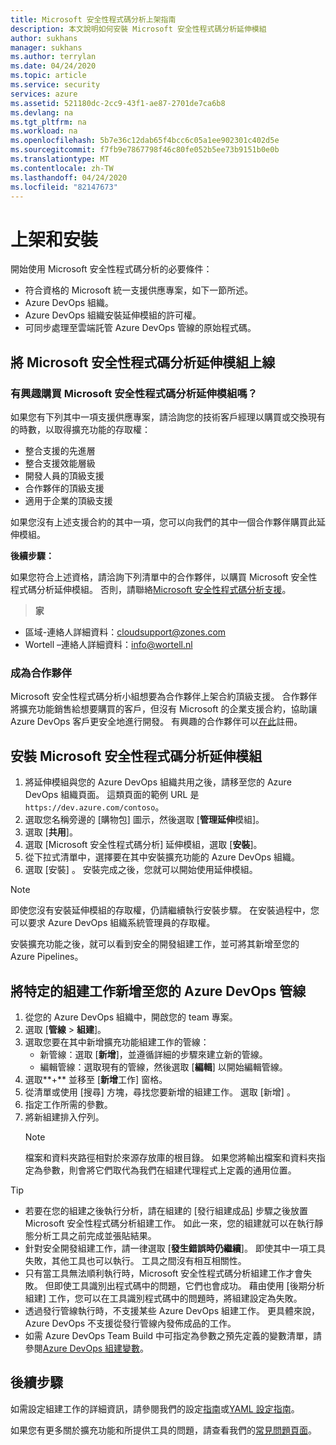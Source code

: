 ```yaml
---
title: Microsoft 安全性程式碼分析上架指南
description: 本文說明如何安裝 Microsoft 安全性程式碼分析延伸模組
author: sukhans
manager: sukhans
ms.author: terrylan
ms.date: 04/24/2020
ms.topic: article
ms.service: security
services: azure
ms.assetid: 521180dc-2cc9-43f1-ae87-2701de7ca6b8
ms.devlang: na
ms.tgt_pltfrm: na
ms.workload: na
ms.openlocfilehash: 5b7e36c12dab65f4bcc6c05a1ee902301c402d5e
ms.sourcegitcommit: f7fb9e7867798f46c80fe052b5ee73b9151b0e0b
ms.translationtype: MT
ms.contentlocale: zh-TW
ms.lasthandoff: 04/24/2020
ms.locfileid: "82147673"
---
```

# <a name="onboarding-and-installing"></a>上架和安裝

開始使用 Microsoft 安全性程式碼分析的必要條件：

- 符合資格的 Microsoft 統一支援供應專案，如下一節所述。
- Azure DevOps 組織。
- Azure DevOps 組織安裝延伸模組的許可權。
- 可同步處理至雲端託管 Azure DevOps 管線的原始程式碼。

## <a name="onboarding-the-microsoft-security-code-analysis-extension"></a>將 Microsoft 安全性程式碼分析延伸模組上線

### <a name="interested-in-purchasing-the-microsoft-security-code-analysis-extension"></a>有興趣購買 Microsoft 安全性程式碼分析延伸模組嗎？

如果您有下列其中一項支援供應專案，請洽詢您的技術客戶經理以購買或交換現有的時數，以取得擴充功能的存取權：

- 整合支援的先進層
- 整合支援效能層級
- 開發人員的頂級支援
- 合作夥伴的頂級支援
- 適用于企業的頂級支援

如果您沒有上述支援合約的其中一項，您可以向我們的其中一個合作夥伴購買此延伸模組。

**後續步驟：**

如果您符合上述資格，請洽詢下列清單中的合作夥伴，以購買 Microsoft 安全性程式碼分析延伸模組。 否則，請聯絡[Microsoft 安全性程式碼分析支援](mailto:mscahelp@microsoft.com?Subject=Microsoft%20Security%20Code%20Analysis%20Support%20Request)。

>**家**

- 區域-連絡人詳細資料：cloudsupport@zones.com
- Wortell –連絡人詳細資料：info@wortell.nl

### <a name="become-a-partner"></a>成為合作夥伴

Microsoft 安全性程式碼分析小組想要為合作夥伴上架合約頂級支援。 合作夥伴將擴充功能銷售給想要購買的客戶，但沒有 Microsoft 的企業支援合約，協助讓 Azure DevOps 客戶更安全地進行開發。 有興趣的合作夥伴可以[在此](http://www.microsoftpartnersupport.com/msrd/opin)註冊。

## <a name="installing-the-microsoft-security-code-analysis-extension"></a>安裝 Microsoft 安全性程式碼分析延伸模組

1. 將延伸模組與您的 Azure DevOps 組織共用之後，請移至您的 Azure DevOps 組織頁面。 這類頁面的範例 URL 是`https://dev.azure.com/contoso`。
1. 選取您名稱旁邊的 [購物包] 圖示，然後選取 [**管理延伸**模組]。
1. 選取 [**共用**]。
1. 選取 [Microsoft 安全性程式碼分析] 延伸模組，選取 [**安裝**]。
1. 從下拉式清單中，選擇要在其中安裝擴充功能的 Azure DevOps 組織。
1. 選取 [安裝]  。 安裝完成之後，您就可以開始使用延伸模組。

>[!NOTE]
> 即使您沒有安裝延伸模組的存取權，仍請繼續執行安裝步驟。 在安裝過程中，您可以要求 Azure DevOps 組織系統管理員的存取權。

安裝擴充功能之後，就可以看到安全的開發組建工作，並可將其新增至您的 Azure Pipelines。

## <a name="adding-specific-build-tasks-to-your-azure-devops-pipeline"></a>將特定的組建工作新增至您的 Azure DevOps 管線

1. 從您的 Azure DevOps 組織中，開啟您的 team 專案。
1. 選取 [**管線** > **組建**]。
1. 選取您要在其中新增擴充功能組建工作的管線：
   - 新管線：選取 [**新增**]，並遵循詳細的步驟來建立新的管線。
   - 編輯管線：選取現有的管線，然後選取 [**編輯**] 以開始編輯管線。
1. 選取**+** 並移至 [**新增**工作] 窗格。
1. 從清單或使用 [搜尋] 方塊，尋找您要新增的組建工作。 選取 [新增]  。
1. 指定工作所需的參數。
1. 將新組建排入佇列。
   >[!NOTE]
   >檔案和資料夾路徑相對於來源存放庫的根目錄。 如果您將輸出檔案和資料夾指定為參數，則會將它們取代為我們在組建代理程式上定義的通用位置。

> [!TIP]
>
> - 若要在您的組建之後執行分析，請在組建的 [發行組建成品] 步驟之後放置 Microsoft 安全性程式碼分析組建工作。 如此一來，您的組建就可以在執行靜態分析工具之前完成並張貼結果。
> - 針對安全開發組建工作，請一律選取 [**發生錯誤時仍繼續**]。 即使其中一項工具失敗，其他工具也可以執行。 工具之間沒有相互相關性。
> - 只有當工具無法順利執行時，Microsoft 安全性程式碼分析組建工作才會失敗。 但即使工具識別出程式碼中的問題，它們也會成功。 藉由使用 [後期分析組建] 工作，您可以在工具識別程式碼中的問題時，將組建設定為失敗。
> - 透過發行管線執行時，不支援某些 Azure DevOps 組建工作。 更具體來說，Azure DevOps 不支援從發行管線內發佈成品的工作。
> - 如需 Azure DevOps Team Build 中可指定為參數之預先定義的變數清單，請參閱[Azure DevOps 組建變數](https://docs.microsoft.com/azure/devops/pipelines/build/variables?tabs=batch&view=vsts)。

## <a name="next-steps"></a>後續步驟

如需設定組建工作的詳細資訊，請參閱我們的設定[指南](security-code-analysis-customize.md)或[YAML 設定指南](yaml-configuration.md)。

如果您有更多關於擴充功能和所提供工具的問題，請查看我們的[常見問題頁面](security-code-analysis-faq.md)。
